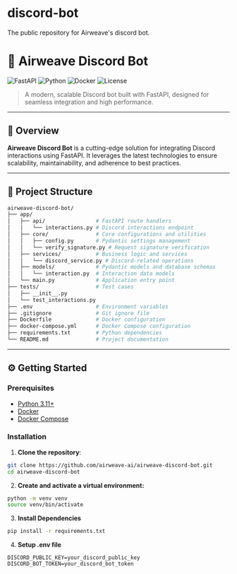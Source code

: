 # discord-bot
The public repository for Airweave's discord bot.


# 🤖 Airweave Discord Bot

![FastAPI](https://img.shields.io/badge/FastAPI-0.95.2-green?style=for-the-badge&logo=fastapi)
![Python](https://img.shields.io/badge/Python-3.11-blue?style=for-the-badge&logo=python)
![Docker](https://img.shields.io/badge/Docker-Production%20Ready-blue?style=for-the-badge&logo=docker)
![License](https://img.shields.io/github/license/airweave-ai/airweave?style=for-the-badge)

> A modern, scalable Discord bot built with FastAPI, designed for seamless integration and high performance.

---

## 🚀 Overview

**Airweave Discord Bot** is a cutting-edge solution for integrating Discord interactions using FastAPI. It leverages the latest technologies to ensure scalability, maintainability, and adherence to best practices.

---


## 📁 Project Structure

```bash
airweave-discord-bot/
├── app/
│   ├── api/                # FastAPI route handlers
│   │   └── interactions.py # Discord interactions endpoint
│   ├── core/               # Core configurations and utilities
│   │   ├── config.py       # Pydantic settings management
│   │   └── verify_signature.py # Request signature verification
│   ├── services/           # Business logic and services
│   │   └── discord_service.py # Discord-related operations
│   ├── models/             # Pydantic models and database schemas
│   │   └── interaction.py  # Interaction data models
│   └── main.py             # Application entry point
├── tests/                  # Test cases
│   ├── __init__.py
│   └── test_interactions.py
├── .env                    # Environment variables
├── .gitignore              # Git ignore file
├── Dockerfile              # Docker configuration
├── docker-compose.yml      # Docker Compose configuration
├── requirements.txt        # Python dependencies
└── README.md               # Project documentation
```

---

## ⚙️ Getting Started

### Prerequisites

- [Python 3.11+](https://www.python.org/downloads/)
- [Docker](https://www.docker.com/get-started)
- [Docker Compose](https://docs.docker.com/compose/install/)

### Installation

1. **Clone the repository**:

```bash
git clone https://github.com/airweave-ai/airweave-discord-bot.git
cd airweave-discord-bot
```

2. **Create and activate a virtual environment:**

```bash
python -m venv venv
source venv/bin/activate
```

3. **Install Dependencies**

```bash
pip install -r requirements.txt
```

4. **Setup .env file**

```.env
DISCORD_PUBLIC_KEY=your_discord_public_key
DISCORD_BOT_TOKEN=your_discord_bot_token
```